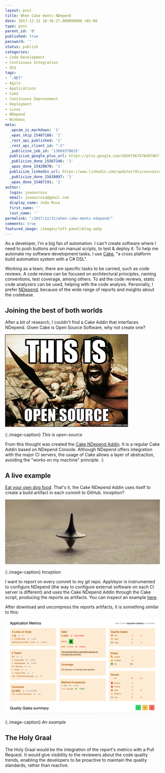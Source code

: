 ```yaml
---
layout: post
title: When Cake meets NDepend
date: 2017-12-31 18:36:27.000000000 +01:00
type: post
parent_id: '0'
published: true
password: ''
status: publish
categories:
- Code Development
- Continuous Integration
- OSS
tags:
- ".NET"
- Agile
- Applications
- Cake
- Continuous Improvement
- Deployment
- Linux
- NDepend
- Windows
meta:
  _wpcom_is_markdown: '1'
  _wpas_skip_15487188: '1'
  _rest_api_published: '1'
  _rest_api_client_id: "-1"
  _publicize_job_id: '13069378625'
  publicize_google_plus_url: https://plus.google.com/105879670784970671735/posts/fDHYkxdSRqw
  _publicize_done_15567246: '1'
  _wpas_done_15420870: '1'
  publicize_linkedin_url: https://www.linkedin.com/updates?discuss=&scope=27794317&stype=M&topic=6353287575322521601&type=U&a=Hc-y
  _publicize_done_15638097: '1'
  _wpas_done_15487191: '1'
author:
  login: joaoasrosa
  email: joaoasrosa@gmail.com
  display_name: João Rosa
  first_name: ''
  last_name: ''
permalink: "/2017/12/31/when-cake-meets-ndepend/"
comments: true
featured_image: /images/left-panel/blog.webp
---
```

As a developer, I'm a big fan of automation. I can't create software where I need to push buttons and run manual scripts, to test & deploy it. To help me automate my software development tasks, I use [Cake](https://anotherlookontech.wordpress.com/2017/10/18/abstract-from-your-ci-use-cake/), "a cross platform build automation system with a C# DSL".

Working as a team, there are specific tasks to be carried, such as code reviews. A code review can be focused on architectural principles, naming conventions, test coverage, among others. To aid the code reviews, static code analyzers can be used, helping with the code analysis. Personally, I prefer [NDepend](https://anotherlookontech.wordpress.com/2017/10/01/ndepend-first-impressions-on-a-static-code-analyser/), because of the wide range of reports and insights about the codebase.

Joining the best of both worlds
-------------------------------

After a bit of research, I couldn't find a Cake Addin that interfaces NDepend. Given Cake is Open Source Software, why not create one?

![This-is-open-source](/images/assets/this-is-open-source.jpg)

{:.image-caption}
*This is open-source*

From this thought was created the [Cake NDepend Addin](https://github.com/joaoasrosa/cake-ndepend). It is a regular Cake Addin based on NDepend Console. Although NDepend offers integration with the major CI servers, the usage of Cake allows a layer of abstraction, avoiding the "works on my machine" principle. :)

A live example
--------------

[Eat your own dog food](https://en.wikipedia.org/wiki/Eating_your_own_dog_food). That's it, the Cake NDepend Addin uses itself to create a build artifact in each commit to GitHub. Inception?

![inception](/images/assets/inception.jpg)

{:.image-caption}
*Inception*

I want to report on every commit to my git repo. AppVeyor is instrumented to configure NDepend (the way to configure external software on each CI server is different) and uses the Cake NDepend Addin through the Cake script, producing the reports as artifacts. You can inspect an example [here](https://ci.appveyor.com/project/joaoasrosa/cake-ndepend/build/artifacts).

After download and uncompress the reports artifacts, it is something similar to this:

![Screen Shot 2017-12-31 at 17.45.02](/images/assets/screen-shot-2017-12-31-at-17-45-02.png)

{:.image-caption}
*An example*

The Holy Graal
--------------

The Holy Graal would be the integration of the report's metrics with a Pull Request. It would give visibility to the reviewers about the code quality trends, enabling the developers to be proactive to maintain the quality standards, rather than reactive.
